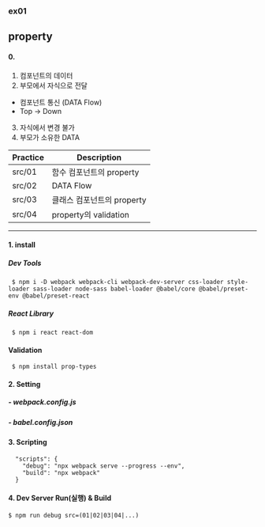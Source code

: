 ### ex01
## property

#### 0. 
1) 컴포넌트의 데이터
2) 부모에서 자식으로 전달
  - 컴포넌트 통신 (DATA Flow)
  - Top -> Down
3) 자식에서 변경 불가
4) 부모가 소유한 DATA   

|Practice|Description|
| -- |-- |
|src/01 | 함수 컴포넌트의 property|
|src/02 | DATA Flow|
|src/03 | 클래스 컴포넌트의 property|
|src/04 | property의 validation|


-----------------

#### 1. install
##### Dev Tools
     $ npm i -D webpack webpack-cli webpack-dev-server css-loader style-loader sass-loader node-sass babel-loader @babel/core @babel/preset-env @babel/preset-react

##### React Library   
     $ npm i react react-dom

#### Validation
     $ npm install prop-types

#### 2. Setting
##### - webpack.config.js 
##### - babel.config.json

#### 3. Scripting
```
  "scripts": {
    "debug": "npx webpack serve --progress --env",
    "build": "npx webpack"
  }
```

#### 4. Dev Server Run(실행) & Build
    $ npm run debug src=(01|02|03|04|...)
